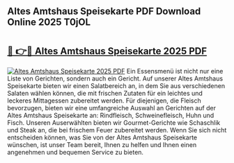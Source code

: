 ## Altes Amtshaus Speisekarte PDF Download Online 2025 T0jOL

# <h2><a href="http://gc9u0o4.nevu.top/?p=Altes+Amtshaus+Speisekarte">🔗 👉🔴 Altes Amtshaus Speisekarte 2025 PDF</a></h2>

[![Altes Amtshaus Speisekarte 2025 PDF](https://i.imgur.com/dBaPXMq.png)](http://gc9u0o4.nevu.top/?p=Altes+Amtshaus+Speisekarte)
Ein Essensmenü ist nicht nur eine Liste von Gerichten, sondern auch ein Gericht. Auf unserer Altes Amtshaus Speisekarte bieten wir einen Salatbereich an, in dem Sie aus verschiedenen Salaten wählen können, die mit frischen Zutaten für ein leichtes und leckeres Mittagessen zubereitet werden. Für diejenigen, die Fleisch bevorzugen, bieten wir eine umfangreiche Auswahl an Gerichten auf der Altes Amtshaus Speisekarte an: Rindfleisch, Schweinefleisch, Huhn und Fisch. Unseren Auserwählten bieten wir Gourmet-Gerichte wie Schaschlik und Steak an, die bei frischem Feuer zubereitet werden. Wenn Sie sich nicht entscheiden können, was Sie von der Altes Amtshaus Speisekarte wünschen, ist unser Team bereit, Ihnen zu helfen und Ihnen einen angenehmen und bequemen Service zu bieten.
